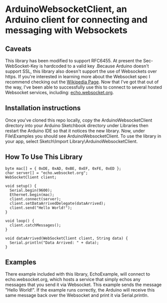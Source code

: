 # ArduinoWebsocketClient, an Arduino client for connecting and messaging with Websockets


## Caveats

This library has been modified to support RFC6455. At present the Sec-WebSocket-Key is hardcoded to a valid key .Because Arduino doesn't support SSL, this library also doesn't support the use of Websockets over https.  If you're interested in learning more about the Websocket spec I recommend checking out the [Wikipedia Page](http://en.wikipedia.org/wiki/WebSocket).  Now that I've got that out of the way, I've been able to successfully use this to connect to several hosted Websocket services, including: [echo.websocket.org](http://websocket.org/echo.html).

## Installation instructions

Once you've cloned this repo locally, copy the ArduinoWebsocketClient directory into your Arduino Sketchbook directory under Libraries then restart the Arduino IDE so that it notices the new library.  Now, under File\Examples you should see ArduinoWebsocketClient.  To use the library in your app, select Sketch\Import Library\ArduinoWebsocketClient.

## How To Use This Library

```
byte mac[] = { 0xDE, 0xAD, 0xBE, 0xEF, 0xFE, 0xED };
char server[] = "echo.websocket.org";
WebSocketClient client;

void setup() {
  Serial.begin(9600);
  Ethernet.begin(mac);
  client.connect(server);
  client.setDataArrivedDelegate(dataArrived);
  client.send("Hello World!");
}

void loop() {
  client.catchMessages();
}

void dataArrived(WebSocketClient client, String data) {
  Serial.println("Data Arrived: " + data);
}
```

## Examples

There example included with this library, EchoExample, will connect to echo.websocket.org, which hosts a service that simply echos any messages that you send it via Websocket.  This example sends the message "Hello World!".  If the example runs correctly, the Arduino will receive this same message back over the Websocket and print it via Serial.println.